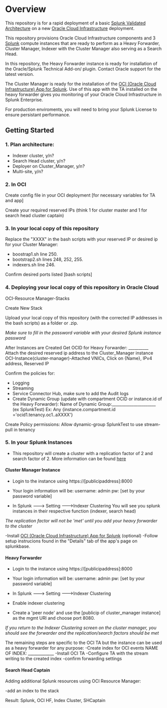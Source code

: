 # Overview

This repository is for a rapid deployment of a basic [Splunk Validated Architecture](https://www.splunk.com/pdfs/technical-briefs/splunk-validated-architectures.pdf) on a new [Oracle Cloud Infrastructure](https://www.oracle.com/cloud/) deployment.

This repository provisions Oracle Cloud Infrastructure components and 3 [Splunk](https://www.splunk.com) compute instances that are ready to perform as a Heavy Forwarder, Cluster Manager, Indexer with the Cluster Manager also serving as a Search Head.

In this repository, the Heavy Forwarder instance is ready for installation of the Oracle/Splunk Technical Add-on/ plugin. Contact Oracle support for the latest version.

The Cluster Manager is ready for the installation of the [OCI (Oracle Cloud Infrastructure) App for Splunk](https://splunkbase.splunk.com/app/5289). Use of this app with the TA installed on the heavy forwarder gives you monitoring of your Oracle Cloud Infrastructure in Splunk Enterprise.

For production enviroments, you will need to bring your Splunk License to ensure persistant performance.

## Getting Started

### 1. Plan architecture:
  * Indexer cluster, y/n?  
  * Search Head cluster, y/n?  
  * Deployer on Cluster_Manager, y/n?  
  * Multi-site, y/n?  
  

### 2. In OCI
Create config file in your OCI deployment [for necessary variables for TA and app]

Create your required reserved IPs (think 1 for cluster master and 1 for search head cluster captain)

### 3. In your local copy of this repository

Replace the "XXXX" in the bash scripts with your reserved IP or desired ip for your Cluster Manager:
  * boostrap1.sh line 250.  
  * bootstrap2.sh lines 248, 252, 255.  
  * indexers.sh line 246.  
  

Confirm desired ports listed [bash scripts]

### 4. Deploying your local copy of this repository in Oracle Cloud

OCI-Resource Manager-Stacks

Create New Stack

Upload your local copy of this repository (with the corrected IP addresses in the bash scripts) as a folder or .zip.

*Make sure to fill in the password variable with your desired Splunk instance password*

After Instances are Created
Get OCID for Heavy Forwarder: __________
Attach the desired reserved ip address to the Cluster_Manager instance
OCI-Instance(cluster-manager)-Attached VNICs, Click on {Name}, IPv4 address, Reserved IP

Confirm the policies for:
- Logging
- Streaming
- Service Connector Hub, make sure to add the Audit logs
- Create Dynamic Group (update with compartment OCID or instance.id of the Heavy Forwarder):
Name of Dynamic Group:______________________ (ex SplunkTest)
Ex: Any {instance.compartment.id ='ocid1.tenancy.oc1..aXXXX'}

Create Policy permissions:
	Allow dynamic-group SplunkTest to use stream-pull in tenancy


### 5. In your Splunk Instances

* This repository will create a cluster with a replication factor of 2 and search factor of 2. More information can be found [here](https://docs.splunk.com/Documentation/Splunk/8.2.2/Indexer/Thereplicationfactor)
  
#### Cluster Manager Instance

- Login to the instance using https://[publicipaddress]:8000
- Your login information will be:
	username: admin
	pw: [set by your password variable]
	
- In Splunk ---> Setting --->Indexer Clustering
	You will see you splunk instances in their respective function (indexer, search head)
	
*The replication factor will not be 'met' until you add your heavy forwarder to the cluster*

-Install [OCI (Oracle Cloud Infrastructure) App for Splunk](https://splunkbase.splunk.com/app/5289/) (optional)
-Follow setup instrucions found in the "Details" tab of the app's page on splunkbase.

#### Heavy Forwarder
- Login to the instance using https://[publicipaddress]:8000
- Your login information will be:
	username: admin
	pw: [set by your password variable]
	
- In Splunk ---> Setting --->Indexer Clustering
- Enable indexer clustering
- Create a 'peer node' and use the [publicip of cluster_manager instance] as the mgmt URI and choose port 8080.

*If you return to the Indexer Clustering screen on the cluster manager, you should see the forwarder and the replication/search factors should be met*

The remaining steps are specific to the OCI TA but the instance can be used as a heavy forwarder for any purpose:
-Create index for OCI events NAME OF INDEX: _____________
-Install OCI TA
-Configure TA with the stream writing to the created index
-confirm forwarding settings


#### Search Head Captain


Adding additional Splunk resources using OCI Resource Manager:

-add an index to the stack


Result: Splunk, OCI HF, Index Cluster, SHCaptain

